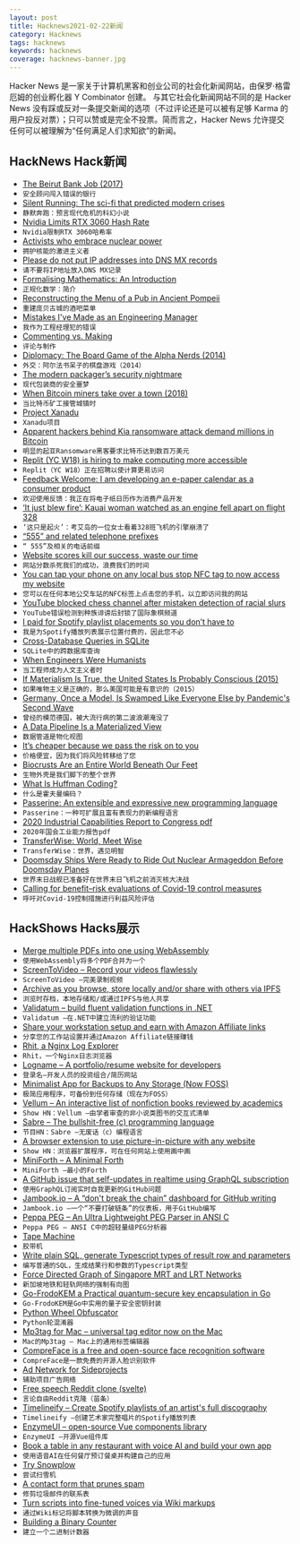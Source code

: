 ```yaml
---
layout: post
title: Hacknews2021-02-22新闻
category: Hacknews
tags: hacknews
keywords: hacknews
coverage: hacknews-banner.jpg
---
```


Hacker News 是一家关于计算机黑客和创业公司的社会化新闻网站，由保罗·格雷厄姆的创业孵化器 Y Combinator 创建。
与其它社会化新闻网站不同的是 Hacker News 没有踩或反对一条提交新闻的选项（不过评论还是可以被有足够 Karma 的用户投反对票）；只可以赞或是完全不投票。简而言之，Hacker News 允许提交任何可以被理解为“任何满足人们求知欲”的新闻。

## HackNews Hack新闻


- [The Beirut Bank Job (2017)](https://darknetdiaries.com/episode/6/)
- `安全顾问闯入错误的银行`
- [Silent Running: The sci-fi that predicted modern crises](https://www.bbc.com/culture/article/20210212-silent-running-the-sci-fi-that-predicted-modern-crises)
- `静默奔跑：预言现代危机的科幻小说`
- [Nvidia Limits RTX 3060 Hash Rate](https://www.tomshardware.com/news/nvidia-announces-cryptocurrency-mining-processor-gpu-line)
- `Nvidia限制RTX 3060哈希率`
- [Activists who embrace nuclear power](https://www.newyorker.com/tech/annals-of-technology/the-activists-who-embrace-nuclear-power)
- `拥护核能的激进主义者`
- [Please do not put IP addresses into DNS MX records](https://blog.hboeck.de/archives/904-Please-do-not-put-IP-addresses-into-DNS-MX-records.html)
- `请不要将IP地址放入DNS MX记录`
- [Formalising Mathematics: An Introduction](https://xenaproject.wordpress.com/2021/01/21/formalising-mathematics-an-introduction/)
- `正规化数学：简介`
- [Reconstructing the Menu of a Pub in Ancient Pompeii](https://www.atlasobscura.com/articles/recreate-the-menu-of-pompeii-ancient-pub)
- `重建庞贝古城的酒吧菜单`
- [Mistakes I've Made as an Engineering Manager](https://css-tricks.com/mistakes-ive-made-as-an-engineering-manager/)
- `我作为工程经理犯的错误`
- [Commenting vs. Making](https://chiefofstuff.substack.com/p/commenting-vs-making)
- `评论与制作`
- [Diplomacy: The Board Game of the Alpha Nerds (2014)](http://grantland.com/features/diplomacy-the-board-game-of-the-alpha-nerds/)
- `外交：阿尔法书呆子的棋盘游戏（2014）`
- [The modern packager’s security nightmare](https://blogs.gentoo.org/mgorny/2021/02/19/the-modern-packagers-security-nightmare/)
- `现代包装商的安全噩梦`
- [When Bitcoin miners take over a town (2018)](https://www.politico.eu/article/this-is-what-happens-when-bitcoin-miners-take-over-your-town/)
- `当比特币矿工接管城镇时`
- [Project Xanadu](https://en.wikipedia.org/wiki/Project_Xanadu)
- `Xanadu项目`
- [Apparent hackers behind Kia ransomware attack demand millions in Bitcoin](https://www.thedrive.com/tech/39309/the-apparent-hackers-behind-kias-ransomware-attack-are-demanding-millions-in-bitcoin)
- `明显的起亚Ransomware黑客要求比特币达到数百万美元`
- [Replit (YC W18) is hiring to make computing more accessible](https://blog.repl.it/seriesa)
- `Replit（YC W18）正在招聘以使计算更易访问`
- [Feedback Welcome: I am developing an e-paper calendar as a consumer product](https://www.invisible-computers.com/)
- `欢迎使用反馈：我正在将电子纸日历作为消费产品开发`
- [‘It just blew fire’: Kauai woman watched as an engine fell apart on flight 328](https://www.hawaiinewsnow.com/2021/02/21/it-just-blew-fire-kauai-woman-watched-engine-failed-united-flight/)
- `‘这只是起火’：考艾岛的一位女士看着328班飞机的引擎崩溃了`
- [“555” and related telephone prefixes](https://computer.rip/2021-02-20%20555%20500%20710%20etc.html)
- `“ 555”及相关的电话前缀`
- [Website scores kill our success, waste our time](https://www.arencambre.com/2021/02/20/website-scores-kill-our-success-waste-our-time/)
- `网站分数杀死我们的成功，浪费我们的时间`
- [You can tap your phone on any local bus stop NFC tag to now access my website](https://joshwithers.blog/2021/02/22/tap-your-phone.html)
- `您可以在任何本地公交车站的NFC标签上点击您的手机，以立即访问我的网站`
- [YouTube blocked chess channel after mistaken detection of racial slurs](https://www.news18.com/news/buzz/youtube-ai-blocked-chess-channel-after-confusing-black-and-white-for-racist-slurs-3454316.html)
- `YouTube错误检测到种族诽谤后封锁了国际象棋频道`
- [I paid for Spotify playlist placements so you don’t have to](https://najinsan.wordpress.com/2021/02/15/i-paid-for-spotify-playlist-placements-so-you-dont-have-to/)
- `我是为Spotify播放列表展示位置付费的，因此您不必`
- [Cross-Database Queries in SQLite](https://simonwillison.net/2021/Feb/21/cross-database-queries/)
- `SQLite中的跨数据库查询`
- [When Engineers Were Humanists](https://www.nybooks.com/articles/2021/03/11/engineers-humanists-renaissance-inventions/)
- `当工程师成为人文主义者时`
- [If Materialism Is True, the United States Is Probably Conscious (2015)](https://faculty.ucr.edu/~eschwitz/SchwitzAbs/USAconscious.htm)
- `如果唯物主义是正确的，那么美国可能是有意识的（2015）`
- [Germany, Once a Model, Is Swamped Like Everyone Else by Pandemic's Second Wave](https://www.nytimes.com/2021/02/20/world/europe/germany-coronavirus-second-wave.html)
- `曾经的模范德国，被大流行病的第二波浪潮淹没了`
- [A Data Pipeline Is a Materialized View](https://nchammas.com/writing/data-pipeline-materialized-view)
- `数据管道是物化视图`
- [It’s cheaper because we pass the risk on to you](https://shkspr.mobi/blog/2021/02/its-cheaper-because-we-pass-the-risk-on-to-you/)
- `价格便宜，因为我们将风险转移给了您`
- [Biocrusts Are an Entire World Beneath Our Feet](https://www.atlasobscura.com/articles/what-is-a-biocrust)
- `生物外壳是我们脚下的整个世界`
- [What Is Huffman Coding?](https://www.baseclass.io/huffman-coding/)
- `什么是霍夫曼编码？`
- [Passerine: An extensible and expressive new programming language](http://passerine.io)
- `Passerine：一种可扩展且富有表现力的新编程语言`
- [2020 Industrial Capabilities Report to Congress pdf](https://www.businessdefense.gov/Portals/51/USA002573-20%20ICR_2020_Web.pdf)
- `2020年国会工业能力报告pdf`
- [TransferWise: World, Meet Wise](https://wise.com/gb/blog/world-meet-wise)
- `TransferWise：世界，遇见明智`
- [Doomsday Ships Were Ready to Ride Out Nuclear Armageddon Before Doomsday Planes](https://www.thedrive.com/the-war-zone/39301/there-were-doomsday-ships-ready-to-ride-out-nuclear-armageddon-before-there-were-doomsday-planes)
- `世界末日战舰已准备好在世界末日飞机之前消灭核大决战`
- [Calling for benefit–risk evaluations of Covid-19 control measures](https://www.thelancet.com/journals/lancet/article/PIIS0140-6736(21)00193-8/fulltext)
- `呼吁对Covid-19控制措施进行利益风险评估`


## HackShows Hacks展示

- [ Merge multiple PDFs into one using WebAssembly](http://localpdf.tech/)
- `使用WebAssembly将多个PDF合并为一个`
- [ ScreenToVideo – Record your videos flawlessly](https://screentovideo.com/)
- `ScreenToVideo –完美录制视频`
- [ Archive as you browse, store locally and/or share with others via IPFS](https://archiveweb.page)
- `浏览时存档，本地存储和/或通过IPFS与他人共享`
- [ Validatum – build fluent validation functions in .NET](https://github.com/bsheldrick/validatum)
- `Validatum –在.NET中建立流利的验证功能`
- [ Share your workstation setup and earn with Amazon Affiliate links](https://workstations.shop)
- `分享您的工作站设置并通过Amazon Affiliate链接赚钱`
- [ Rhit, a Nginx Log Explorer](https://github.com/Canop/rhit)
- `Rhit，一个Nginx日志浏览器`
- [ Logname – A portfolio/resume website for developers](https://www.logname.dev/)
- `登录名–开发人员的投资组合/简历网站`
- [ Minimalist App for Backups to Any Storage (Now FOSS)](https://github.com/bimbashrestha/blobbackup)
- `极简应用程序，可备份到任何存储（现在为FOSS）`
- [ Vellum – An interactive list of nonfiction books reviewed by academics](https://vellum.tachy.org)
- `Show HN：Vellum –由学者审查的非小说类图书的交互式清单`
- [ Sabre – The bullshit-free (c) programming language](https://github.com/garritfra/sabre)
- `节目HN：Sabre –无废话（c）编程语言`
- [ A browser extension to use picture-in-picture with any website](https://www.tabfloater.io/)
- `Show HN：浏览器扩展程序，可在任何网站上使用画中画`
- [ MiniForth – A Minimal Forth](https://github.com/davidjade/MiniForth)
- `MiniForth –最小的Forth`
- [ A GitHub issue that self-updates in realtime using GraphQL subscription](https://github.com/zaiste/zaiste.net/issues/14)
- `使用GraphQL订阅实时自我更新的GitHub问题`
- [ Jambook.io – A “don't break the chain” dashboard for GitHub writing](https://www.jambook.io/)
- `Jambook.io –一个“不要打破链条”的仪表板，用于GitHub编写`
- [ Peppa PEG – An Ultra Lightweight PEG Parser in ANSI C](item?id=26210196)
- `Peppa PEG – ANSI C中的超轻量级PEG分析器`
- [ Tape Machine](https://www.youtube.com/watch?v=XlQkZrrQx3U&feature=youtu.be)
- `胶带机`
- [ Write plain SQL, generate Typescript types of result row and parameters](https://github.com/beenotung/gen-sql-type)
- `编写普通的SQL，生成结果行和参数的Typescript类型`
- [ Force Directed Graph of Singapore MRT and LRT Networks](https://observablehq.com/@cheeaun/force-directed-graph-of-singapore-mrt-and-lrt-networks)
- `新加坡地铁和轻轨网络的强制有向图`
- [ Go-FrodoKEM a Practical quantum-secure key encapsulation in Go](https://github.com/kuking/go-frodokem/)
- `Go-FrodoKEM是Go中实用的量子安全密钥封装`
- [ Python Wheel Obfuscator](https://github.com/huntzhan/pywhlobf)
- `Python轮混淆器`
- [ Mp3tag for Mac – universal tag editor now on the Mac](https://mp3tag.app)
- `Mac的Mp3tag – Mac上的通用标签编辑器`
- [ CompreFace is a free and open-source face recognition software](https://github.com/exadel-inc/CompreFace)
- `CompreFace是一款免费的开源人脸识别软件`
- [ Ad Network for Sideprojects](https://tinyads.io)
- `辅助项目广告网络`
- [ Free speech Reddit clone (svelte)](https://github.com/profullstack/upvotocracy-ui-ssr)
- `言论自由Reddit克隆（苗条）`
- [ Timelineify – Create Spotify playlists of an artist's full discography](https://www.timelineify.com/)
- `Timelineify –创建艺术家完整唱片的Spotify播放列表`
- [ EnzymeUI – open-source Vue components library](https://enzymeui.com/)
- `EnzymeUI –开源Vue组件库`
- [ Book a table in any restaurant with voice AI and build your own app](https://repl.it/@VladCarter/dasha-table-booking)
- `使用语音AI在任何餐厅预订餐桌并构建自己的应用`
- [ Try Snowplow](https://snowplowanalytics.com/blog/2021/01/20/introducing-try-snowplow/)
- `尝试扫雪机`
- [ A contact form that prunes spam](https://powreach.com)
- `修剪垃圾邮件的联系表`
- [ Turn scripts into fine-tuned voices via Wiki markups](https://github.com/baxtree/wiki2ssml)
- `通过Wiki标记将脚本转换为微调的声音`
- [ Building a Binary Counter](https://www.daniellowengrub.com/blog/2021/02/08/binary-counter)
- `建立一个二进制计数器`

